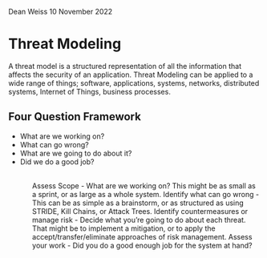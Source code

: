 Dean Weiss
10 November 2022

# Threat Modeling
A threat model is a structured representation of all the information that affects the security of an application. Threat Modeling can be applied to a wide range of things; software, applications, systems, networks, distributed systems, Internet of Things, business processes.
<br>

## Four Question Framework

<ul>
  <li> What are we working on? </li>
  <li> What can go wrong? </li>
  <li> What are we going to do about it? </li>
  <li> Did we do a good job? </li>
<ul>
<br>
Assess Scope - What are we working on? This might be as small as a sprint, or as large as a whole system.
Identify what can go wrong - This can be as simple as a brainstorm, or as structured as using STRIDE, Kill Chains, or Attack Trees.
Identify countermeasures or manage risk - Decide what you’re going to do about each threat. That might be to implement a mitigation, or to apply the accept/transfer/eliminate approaches of risk management.
Assess your work - Did you do a good enough job for the system at hand?
